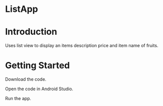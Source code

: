 # ListApp

# Introduction

Uses list view to display an items description price and item name of fruits.

# Getting Started

Download the code.

Open the code in Android Studio.

Run the app.

